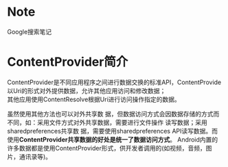 # Note
Google搜索笔记

# ContentProvider简介
ContentProvider是不同应用程序之间进行数据交换的标准API，ContentProvide以Uri的形式对外提供数据，允许其他应用访问和修改数据；  
其他应用使用ContentResolve根据Uri进行访问操作指定的数据。

虽然使用其他方法也可以对外共享数 据，但数据访问方式会因数据存储的方式而不同，如：采用文件方式对外共享数据，需要进行文件操作
读写数据；采用sharedpreferences共享数 据，需要使用sharedpreferences API读写数据。而使用**ContentProvider共享数据的好处是统一了数据访问方式**。  Android内置的许多数据都是使用ContentProvider形式，供开发者调用的(如视频，音频，图片，通讯录等)。
